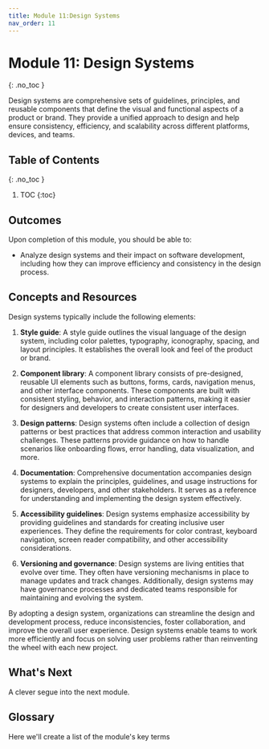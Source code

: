 ```yaml
---
title: Module 11:Design Systems
nav_order: 11
---
```


<!-- prettier-ignore-start -->

# Module 11: Design Systems
{: .no_toc }

Design systems are comprehensive sets of guidelines, principles, and reusable components that define the visual and functional aspects of a product or brand. They provide a unified approach to design and help ensure consistency, efficiency, and scalability across different platforms, devices, and teams.

## Table of Contents
{: .no_toc }

1. TOC
{:toc}

<!-- prettier-ignore-end -->

## Outcomes

Upon completion of this module, you should be able to:

- Analyze design systems and their impact on software development, including how they can improve efficiency and consistency in the design process.

## Concepts and Resources

Design systems typically include the following elements:

1. **Style guide**: A style guide outlines the visual language of the design system, including color palettes, typography, iconography, spacing, and layout principles. It establishes the overall look and feel of the product or brand.

1. **Component library**: A component library consists of pre-designed, reusable UI elements such as buttons, forms, cards, navigation menus, and other interface components. These components are built with consistent styling, behavior, and interaction patterns, making it easier for designers and developers to create consistent user interfaces.

1. **Design patterns**: Design systems often include a collection of design patterns or best practices that address common interaction and usability challenges. These patterns provide guidance on how to handle scenarios like onboarding flows, error handling, data visualization, and more.

1. **Documentation**: Comprehensive documentation accompanies design systems to explain the principles, guidelines, and usage instructions for designers, developers, and other stakeholders. It serves as a reference for understanding and implementing the design system effectively.

1. **Accessibility guidelines**: Design systems emphasize accessibility by providing guidelines and standards for creating inclusive user experiences. They define the requirements for color contrast, keyboard navigation, screen reader compatibility, and other accessibility considerations.

1. **Versioning and governance**: Design systems are living entities that evolve over time. They often have versioning mechanisms in place to manage updates and track changes. Additionally, design systems may have governance processes and dedicated teams responsible for maintaining and evolving the system.

By adopting a design system, organizations can streamline the design and development process, reduce inconsistencies, foster collaboration, and improve the overall user experience. Design systems enable teams to work more efficiently and focus on solving user problems rather than reinventing the wheel with each new project.

## What's Next

A clever segue into the next module.

## Glossary

Here we'll create a list of the module's key terms
